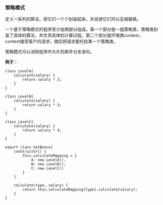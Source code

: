 ### 策略模式

定义一系列的算法，把它们一个个封装起来，并且使它们可以互相替换。

一个基于策略模式的程序至少由两部分组成。第一个部分是一组策略类，策略类封装了具体的算法，并负责具体的计算过程。第二个部分是环境类context，context接受客户的请求，随后把请求委托给某一个策略类。

策略模式可以消除程序中大片的条件分支语句。

**例子：**

```
class LevelA{
    calculate(salary) {
        return salary * 2;
    }
}

class LevelB{
    calculate(salary) {
        return salary * 3;
    }
}

class LevelC{
    calculate(salary) {
        return salary * 4;
    }
}

export class GetBonus{
    constructor() {
        this.calculateMapping = {
            A: new LevelA(),
            B: new LevelB(),
            C: new LevelC()
        }
    }

    calculate(type, salary) {
        return this.calculateMapping[type].calculate(salary);
    }
}
```
<!--stackedit_data:
eyJoaXN0b3J5IjpbLTExNjE5NTA1MDRdfQ==
-->